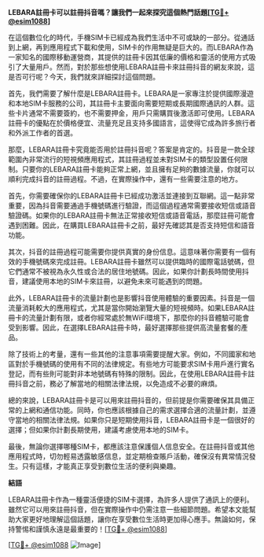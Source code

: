 **LEBARA註冊卡可以註冊抖音嗎？讓我們一起來探究這個熱門話題[[TG💪+ @esim1088](https://t.me/s/esim1088)]**

在這個數位化的時代，手機SIM卡已經成為我們生活中不可或缺的一部分。從通話到上網，再到應用程式下載和使用，SIM卡的作用無疑是巨大的。而LEBARA作為一家知名的國際移動運營商，其提供的註冊卡因其低廉的價格和靈活的使用方式吸引了大量用戶。然而，對於那些想使用LEBARA註冊卡來註冊抖音的網友來說，這是否可行呢？今天，我們就來詳細探討這個問題。

首先，我們需要了解什麼是LEBARA註冊卡。LEBARA是一家專注於提供國際漫遊和本地SIM卡服務的公司，其註冊卡主要面向需要短期或長期國際通訊的人群。這些卡片通常不需要簽約，也不需要押金，用戶只需購買後激活即可使用。LEBARA註冊卡的優點在於價格便宜、流量充足且支持多國語言，這使得它成為許多旅行者和外派工作者的首選。

那麼，LEBARA註冊卡究竟能否用於註冊抖音呢？答案是肯定的。抖音是一款全球範圍內非常流行的短視頻應用程式，其註冊過程並未對SIM卡的類型設置任何限制。只要你的LEBARA註冊卡能夠正常上網，並且擁有足夠的數據流量，你就可以順利完成抖音的註冊過程。不過，在實際操作中，還有一些需要注意的地方。

首先，你需要確保你的LEBARA註冊卡已經成功激活並連接到互聯網。這一點非常重要，因為抖音需要通過手機號碼進行驗證，而這個過程通常需要接收短信或語音驗證碼。如果你的LEBARA註冊卡無法正常接收短信或語音電話，那麼註冊可能會遇到困難。因此，在購買LEBARA註冊卡之前，最好先確認其是否支持短信和語音功能。

其次，抖音的註冊過程可能需要你提供真實的身份信息。這意味著你需要有一個有效的手機號碼來完成註冊。LEBARA註冊卡雖然可以提供臨時的國際電話號碼，但它們通常不被視為永久性或合法的居住地號碼。因此，如果你計劃長時間使用抖音，建議使用本地的SIM卡來註冊，以避免未來可能遇到的問題。

此外，LEBARA註冊卡的流量計劃也是影響抖音使用體驗的重要因素。抖音是一個流量消耗較大的應用程式，尤其是當你開始瀏覽大量的短視頻時。如果LEBARA註冊卡的流量計劃有限，或者你經常處於無WiFi環境下，那麼你的抖音體驗可能會受到影響。因此，在選擇LEBARA註冊卡時，最好選擇那些提供高流量套餐的產品。

除了技術上的考量，還有一些其他的注意事項需要提醒大家。例如，不同國家和地區對於手機號碼的使用有不同的法律規定。有些地方可能要求SIM卡用戶進行實名登記，而有些則可能對非本地號碼有特殊的限制。因此，在使用LEBARA註冊卡註冊抖音之前，務必了解當地的相關法律法規，以免造成不必要的麻煩。

總的來說，LEBARA註冊卡是可以用來註冊抖音的，但前提是你需要確保其具備正常的上網和通信功能。同時，你也應該根據自己的需求選擇合適的流量計劃，並遵守當地的相關法律法規。如果你只是短期使用抖音，LEBARA註冊卡是一個很好的選擇；但如果你計劃長期使用，建議考慮使用本地的SIM卡。

最後，無論你選擇哪種SIM卡，都應該注意保護個人信息安全。在註冊抖音或其他應用程式時，切勿輕易透露敏感信息，並定期檢查賬戶活動，確保沒有異常情況發生。只有這樣，才能真正享受到數位生活的便利與樂趣。

**結語**

LEBARA註冊卡作為一種靈活便捷的SIM卡選擇，為許多人提供了通訊上的便利。雖然它可以用來註冊抖音，但在實際操作中仍需注意一些細節問題。希望本文能幫助大家更好地理解這個話題，讓你在享受數位生活時更加得心應手。無論如何，保持警惕和謹慎永遠是最重要的！[[TG💪+ @esim1088](https://t.me/s/esim1088)]

[[TG💪+ @esim1088](https://t.me/s/esim1088) ![Image](https://i.postimg.cc/4NQfJmqS/Snipaste-2025-05-13-00-14-12.png)]